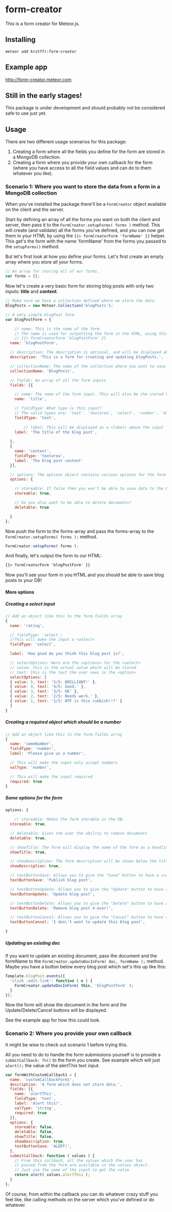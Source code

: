 form-creator
===================

This is a form creator for Meteor.js.


## Installing

```meteor add krstffr:form-creator```


## Example app

http://form-creator.meteor.com


## Still in the early stages!

This package is under development and should probably not be considered safe to use just yet.


## Usage

There are two different usage scenarios for this package:

1. Creating a form where all the fields you define for the form are stored in a MongoDB collection.
2. Creating a form where you provide your own callback for the form (where you have access to all the field values and can do to them whatever you like).


### Scenario 1: Where you want to store the data from a form in a MongoDB collection

When you've installed the package there'll be a ```FormCreator``` object available on the client and the server. 

Start by defining an array of all the forms you want on both the client and server, then pass it to the ```FormCreator.setupForms( forms )``` method. This will create (and validate) all the forms you've defined, and you can now get them in your HTML by using the ```{{> formCreatorForm 'formName' }}``` helper. This get's the form with the name 'formName' from the forms you passed to the ```setupForms()``` method.

But let's first look at how you define your forms. Let's first create an empty array where you store all your forms.

```javascript
// An array for storing all of our forms.
var forms = [];
```

Now let's create a very basic form for storing blog posts with only two inputs: **title** and **content**.

```javascript
// Make sure we have a collection defined where we store the data
BlogPosts = new Meteor.Collection('blogPosts');

// A very simple blogPost form
var blogPostForm = {

	// name: This is the name of the form.
	// The name is used for outputting the form in the HTML, using this helper:
	// {{> formCreatorForm 'blogPostForm' }}
  name: 'blogPostForm',

  // description: The description is optional, and will be displayed above the form (if you want it to)
  description: 'This is a form for creating and updating blogPosts.',

  // collectionName: The name of the collection where you want to save the form data.
  collectionName: 'BlogPosts',

  // fields: An array of all the form inputs
  fields: [{

  	// name: The name of the form input. This will also be the stored key in the DB.
    name: 'title',

    // fieldType: What type is this input?
    // The valid types are: 'text', 'textarea', 'select', 'number', 'date', 'password'
    fieldType: 'text',
	
		// label: This will be displayed as a <label> above the input
    label: 'The title of the blog post',
		
  },
  {
    name: 'content',
    fieldType: 'textarea',
    label: 'The blog post content'
  }],

  // options: The options object contains various options for the form
  options: {

  	// storeable: If false then you won't be able to save data to the DB
    storeable: true,

    // Do you also want to be able to delete documents?
    deletable: true

  }
};
```

Now push the form to the forms-array and pass the forms-array to the ```FormCreator.setupForms( forms );``` method.

```javascript
FormCreator.setupForms( forms );
```

And finally, let's output the form to our HTML:
```HTML
{{> formCreatorForm 'blogPostForm' }}
```

Now you'll see your form in you HTML and you should be able to save blog posts to your DB!


#### More options

##### Creating a select input

```javascript
// Add an object like this to the form.fields array
{
  name: 'rating',

  // fieldType: 'select'; 
  //This will make the input a <select>
  fieldType: 'select',

  label: 'How good do you think this blog post is?',

  // selectOptions: Here are the <options> for the <select>
  // value: this is the actual value which will be stored
  // text: this is the text the user sees in the <option>
  selectOptions: [
  { value: 5, text: '5/5: BRILLIANT!' },
  { value: 4, text: '4/5: Good.' },
  { value: 3, text: '3/5: OK' },
  { value: 2, text: '2/5: Needs work.' },
  { value: 1, text: '1/5: WTF is this rubbish!!?' }
  ]
}
```

##### Creating a required object which should be a number

```javascript
// Add an object like this to the form.fields array
{
  name: 'someNumber',
  fieldType: 'number',
  label: 'Please give us a number',

  // This will make the input only accept numbers
  valType: 'number',

  // This will make the input required
  required: true
}
```

##### Some options for the form

```javascript
options: {

	// storeable: Makes the form storable in the DB.
  storeable: true,

  // deletable: Gives the user the ability to remove documents
  deletable: true,

  // showTitle: The form will display the name of the form as a headline at the top
  showTitle: true,

  // showDescription: The form description will be shown below the title
  showDescription: true,

  // textButtonSave: Allows you to give the "Save" button to have a custom text.
  textButtonSave: 'Publish blog post',

  // textButtonUpdate: Allows you to give the "Update" button to have a custom text.
  textButtonUpdate: 'Update blog post',

  // textButtonDelete: Allows you to give the "Delete" button to have a custom text.
  textButtonDelete: 'Remove blog post 4-ever!',

  // textButtonCancel: Allows you to give the "Cancel" button to have a custom text.
  textButtonCancel: 'I don\'t want to update this blog post',

}
```

##### Updating an existing doc

If you want to update an existing document, pass the document and the formName to the ```FormCreator.updateDocInForm( doc, formName );``` method. Maybe you have a button below every blog post which set's this up like this:

```javascript
Template.blogPost.events({
  'click .edit-link': function ( e ) {
    FormCreator.updateDocInForm( this, 'blogPostForm' );
  }
});
```

Now the form will show the document in the form and the Update/Delete/Cancel buttons will be displayed.

See the example app for how this could look.


### Scenario 2: Where you provide your own callback

It might be wise to check out scenario 1 before trying this.

All you need to do to handle the form submissions yourself is to provide a ```submitCallback: fn()``` to the form you create. See example which will just ```alert();``` the value of the alertThis text input.

```javascript
var formWithCustomCallback1 = {
  name: 'customCallbackForm1',
  description: 'A form which does not store data.',
  fields: [{
    name: 'alertThis',
    fieldType: 'text',
    label: 'Alert this!',
    valType: 'string',
    required: true
  }],
  options: {
    storeable: false,
    deletable: false,
    showTitle: false,
    showDescription: true,
    textButtonSave: 'ALERT!',
  },
  submitCallback: function ( values ) {
  	// From this callback, all the values which the user has
  	// passed from the form are available in the values object.
  	// Just use the name of the input to get the value
    return alert( values.alertThis );
  }
};
```

Of course, from within the callback you can do whatever crazy stuff you feel like, like calling methods on the server which you've defined or do whatever.